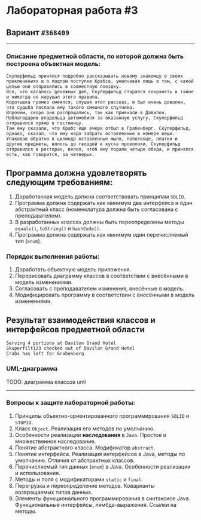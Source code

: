 # Лабораторная работа #3

## Вариант `#368409`

---

### Описание предметной области, по которой должна быть построена объектная модель:

```text
Скуперфильд принялся подробно рассказывать новому знакомцу о своих приключениях и о подлом поступке Крабса, умалчивая лишь о том, с какой целью они отправились в совместную поездку. 
Все, что касалось денежных дел, Скуперфильд старался сохранять в тайне и никогда не нарушал этого правила. 
Коротышка громко смеялся, слушая этот рассказ, и был очень доволен, что судьба послала ему такого смешного спутника. 
Впрочем, скоро они распрощались, так как приехали в Давилон. Поблагодарив владельца автомобиля за оказанную услугу, Скуперфильд отправился прямо в гостиницу. 
Там ему сказали, что Крабс еще вчера отбыл в Грабенберг. Скуперфильд, однако, сказал, что ему надо забрать оставленные в номере вещи. 
Упаковав обратно в цилиндр оставленные мыло, полотенце, платки и другие предметы, вплоть до гвоздей и куска проволоки, Скуперфильд отправился в ресторан, велел, чтоб ему подали четыре обеда, и принялся есть, как говорится, за четверых.
```

## Программа должна удовлетворять следующим требованиям:

1. Доработанная модель должна соответствовать принципам `SOLID`.
2. Программа должна содержать как минимум два интерфейса и один абстрактный класс (номенклатура должна быть согласована с преподавателем).
3. В разработанных классах должны быть переопределены методы `equals()`, `toString()` и `hashCode()`.
4. Программа должна содержать как минимум один перечисляемый тип (`enum`).

### Порядок выполнения работы:

1. Доработать объектную модель приложения.
2. Перерисовать диаграмму классов в соответствии с внесёнными в модель изменениями.
3. Согласовать с преподавателем изменения, внесённые в модель.
4. Модифицировать программу в соответствии с внесёнными в модель изменениями.

## Результат взаимодействия классов и интерфейсов предметной области
```
Serving 4 portions at Davilon Grand Hotel
Skuperfilt123 checked out of Davilon Grand Hotel
Crabs has left for Grabenberg
```

### UML-диаграмма

TODO: диаграмма классов uml

---

### Вопросы к защите лабораторной работы:

1. Принципы объектно-ориентированного программирования `SOLID` и `STUPID`.
2. Класс `Object`. Реализация его методов по умолчанию.
3. Особенности реализации **наследования** в `Java`. Простое и множественное наследование.
4. Понятие абстрактного класса. Модификатор `abstract`.
5. Понятие интерфейса. Реализация интерфейсов в Java, методы по умолчанию. Отличия от абстрактных классов.
6. Перечисляемый тип данных (`enum`) в Java. Особенности реализации и использования.
7. Методы и поля с модификаторами `static` и `final`.
8. Перегрузка и переопределение методов. Коварианты возвращаемых типов данных.
9. Элементы функционального программирования в синтаксисе Java. Функциональные интерфейсы, лямбда-выражения. Ссылки на методы.